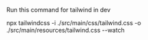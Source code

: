 Run this command for tailwind in dev

npx tailwindcss -i ./src/main/css/tailwind.css -o ./src/main/resources/tailwind.css --watch
